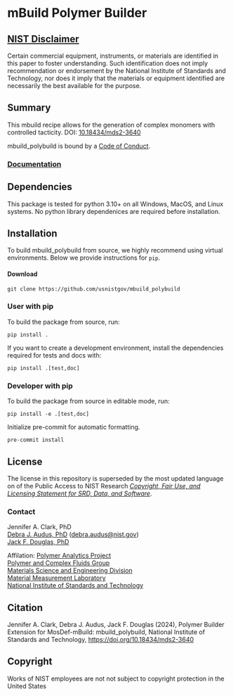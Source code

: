 mBuild Polymer Builder
==============================

## [NIST Disclaimer][nist-disclaimer]

Certain commercial equipment, instruments, or materials are identified in this paper to foster understanding. Such identification does not imply recommendation or endorsement by the National Institute of Standards and Technology, nor does it imply that the materials or equipment identified are necessarily the best available for the purpose.

## Summary

This mbuild recipe allows for the generation of complex monomers with controlled tacticity. DOI: [10.18434/mds2-3640](10.18434/mds2-3640)

mbuild_polybuild is bound by a [Code of Conduct](https://github.com/usnistgov/mbuild_polybuild/blob/main/CODE_OF_CONDUCT.md).

### [Documentation][docs4nist]

## Dependencies

This package is tested for python 3.10+ on all Windows, MacOS, and Linux systems.
No python library dependenices are required before installation.

## Installation

To build mbuild_polybuild from source, we highly recommend using virtual environments.
Below we provide instructions for `pip`.

#### Download

``git clone https://github.com/usnistgov/mbuild_polybuild``

### User with pip

To build the package from source, run:

```
pip install .
```

If you want to create a development environment, install
the dependencies required for tests and docs with:

```
pip install .[test,doc]
```

### Developer with pip

To build the package from source in editable mode, run:

```
pip install -e .[test,doc]
```

Initialize pre-commit for automatic formatting.

```
pre-commit install
```

## License

The license in this repository is superseded by the most updated language
on of the Public Access to NIST Research [*Copyright, Fair Use, and Licensing
Statement for SRD, Data, and Software*][nist-open].

### Contact

Jennifer A. Clark, PhD\
[Debra J. Audus, PhD][daudus] (debra.audus@nist.gov)\
[Jack F. Douglas, PhD][jdouglas]

Affilation:
[Polymer Analytics Project][polyanal]\
[Polymer and Complex Fluids Group][group1]\
[Materials Science and Engineering Division][msed]\
[Material Measurement Laboratory][mml]\
[National Institute of Standards and Technology][nist]

## Citation

Jennifer A. Clark, Debra J. Audus, Jack F. Douglas (2024), Polymer Builder Extension for MosDef-mBuild: mbuild_polybuild, National Institute of Standards and Technology, https://doi.org/10.18434/mds2-3640

## Copyright

Works of NIST employees are not not subject to copyright protection in the United States

<!-- References -->

[nist-disclaimer]: https://www.nist.gov/open/license
[nist-open]: https://www.nist.gov/open/license#software
[docs4nist]: https://www.nist.gov/docs4nist/
[daudus]: https://www.nist.gov/people/debra-audus
[jdouglas]: https://www.nist.gov/people/jack-f-douglas
[polyanal]: https://www.nist.gov/programs-projects/polymer-analytics
[group1]: https://www.nist.gov/mml/materials-science-and-engineering-division/polymers-and-complex-fluids-group
[msed]: https://www.nist.gov/mml/materials-science-and-engineering-division
[mml]: https://www.nist.gov/mml
[nist]: https://www.nist.gov
